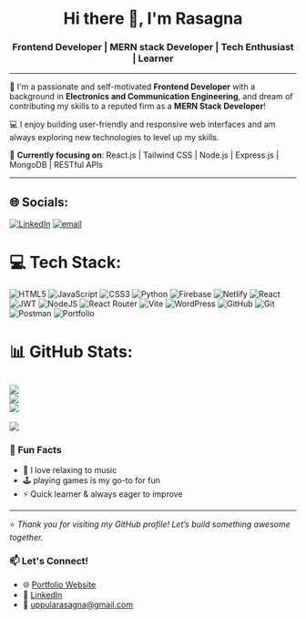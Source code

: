  <h1 align="center">Hi there 👋, I'm Rasagna</h1>
<h3 align="center">Frontend Developer | MERN stack Developer  | Tech Enthusiast | Learner</h3>

---

🌱 I'm a passionate and self-motivated **Frontend Developer** with a background in **Electronics and Communication Engineering**, and dream of contributing my skills to a reputed firm as a **MERN Stack Developer**! 

💻 I enjoy building user-friendly and responsive web interfaces and am always exploring new technologies to level up my skills.

🎯 **Currently focusing on**: React.js | Tailwind CSS | Node.js | Express.js | MongoDB | RESTful APIs

---


## 🌐 Socials:
[![LinkedIn](https://img.shields.io/badge/LinkedIn-%230077B5.svg?logo=linkedin&logoColor=white)](https://linkedin.com/in/rasagna-uppula-401554251/) [![email](https://img.shields.io/badge/Email-D14836?logo=gmail&logoColor=white)](mailto:uppularasagna@gmail.com) 


# 💻 Tech Stack:
![HTML5](https://img.shields.io/badge/html5-%23E34F26.svg?style=for-the-badge&logo=html5&logoColor=white) ![JavaScript](https://img.shields.io/badge/javascript-%23323330.svg?style=for-the-badge&logo=javascript&logoColor=%23F7DF1E) ![CSS3](https://img.shields.io/badge/css3-%231572B6.svg?style=for-the-badge&logo=css3&logoColor=white) ![Python](https://img.shields.io/badge/python-3670A0?style=for-the-badge&logo=python&logoColor=ffdd54) ![Firebase](https://img.shields.io/badge/firebase-%23039BE5.svg?style=for-the-badge&logo=firebase) ![Netlify](https://img.shields.io/badge/netlify-%23000000.svg?style=for-the-badge&logo=netlify&logoColor=#00C7B7) ![React](https://img.shields.io/badge/react-%2320232a.svg?style=for-the-badge&logo=react&logoColor=%2361DAFB) ![JWT](https://img.shields.io/badge/JWT-black?style=for-the-badge&logo=JSON%20web%20tokens) ![NodeJS](https://img.shields.io/badge/node.js-6DA55F?style=for-the-badge&logo=node.js&logoColor=white) ![React Router](https://img.shields.io/badge/React_Router-CA4245?style=for-the-badge&logo=react-router&logoColor=white) ![Vite](https://img.shields.io/badge/vite-%23646CFF.svg?style=for-the-badge&logo=vite&logoColor=white) ![WordPress](https://img.shields.io/badge/WordPress-%23117AC9.svg?style=for-the-badge&logo=WordPress&logoColor=white) ![GitHub](https://img.shields.io/badge/github-%23121011.svg?style=for-the-badge&logo=github&logoColor=white) ![Git](https://img.shields.io/badge/git-%23F05033.svg?style=for-the-badge&logo=git&logoColor=white) ![Postman](https://img.shields.io/badge/Postman-FF6C37?style=for-the-badge&logo=postman&logoColor=white) ![Portfolio](https://img.shields.io/badge/Portfolio-%23000000.svg?style=for-the-badge&logo=firefox&logoColor=#FF7139)
# 📊 GitHub Stats:
![](https://github-readme-stats.vercel.app/api?username=rasagnauppula01&theme=dark&hide_border=false&include_all_commits=false&count_private=false)<br/>
![](https://nirzak-streak-stats.vercel.app/?user=rasagnauppula01&theme=dark&hide_border=false)<br/>
![](https://github-readme-stats.vercel.app/api/top-langs/?username=rasagnauppula01&theme=dark&hide_border=false&include_all_commits=false&count_private=false&layout=compact)
---
[![](https://visitcount.itsvg.in/api?id=rasagnauppula01&icon=0&color=0)](https://visitcount.itsvg.in)
### 🌟 Fun Facts
- 🎵 I love relaxing to music  
- 🕹️ playing games is my go-to for fun  
- ⚡ Quick learner & always eager to improve  
---
⭐️ *Thank you for visiting my GitHub profile! Let’s build something awesome together.*

### 📫 Let's Connect!
- 🌐 [Portfolio Website](https://rasagna-portfolio.vercel.app/)  
- 💼 [LinkedIn](https://www.linkedin.com/in/rasagna-uppula-401554251/)  
- 📧 uppularasagna@gmail.com   

